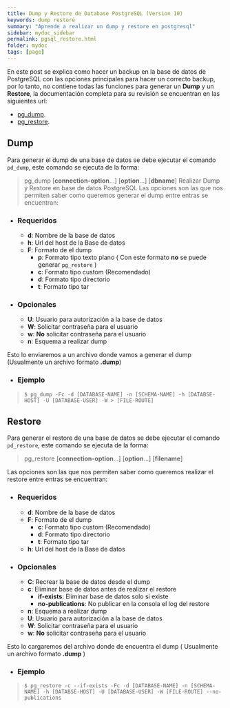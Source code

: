 ```yaml
---
title: Dump y Restore de Database PostgreSQL (Version 10)
keywords: dump restore
summary: "Aprende a realizar un dump y restore en postgresql"
sidebar: mydoc_sidebar
permalink: pgsql_restore.html
folder: mydoc
tags: [page]
---
```


En este post se explica como hacer un backup en la base de datos de PostgreSQL con las opciones principales para hacer un correcto backup, por lo tanto, no contiene todas las funciones para generar un **Dump** y un **Restore**, la documentación completa para su revisión se encuentran en las siguientes url:

+ [pg_dump](https://www.postgresql.org/docs/10/app-pgdump.html).
+ [pg_restore](https://www.postgresql.org/docs/10/app-pgrestore.html).

## Dump

Para generar el dump de una base de datos se debe ejecutar el comando `pd_dump`, este comando se ejecuta de la forma:

>pg_dump [**connection-option**...] [**option**...] [**dbname**]
Realizar Dump y Restore en base de datos PostgreSQL
Las opciones son las que nos permiten saber como queremos generar el dump entre entras se encuentran:

- ### Requeridos
    - **d**: Nombre de la base de datos
    - **h**: Url del host de la Base de datos
    - **F**: Formato de el dump
        - **p**: Formato tipo texto plano ( Con este formato **no** se puede generar `pg_restore` )
        - **c**: Formato tipo custom (Recomendado)
        - **d**: Formato tipo directorio
        - **t**: Formato tipo tar

- ### Opcionales
    - **U**: Usuario para autorización a la base de datos
    - **W**: Solicitar contraseña para el usuario
    - **w**: **No** solicitar contraseña para el usuario
    - **n**: Esquema a realizar dump

Esto lo enviaremos a un archivo donde vamos a generar el dump (Usualmente un archivo formato **.dump**)

- ### Ejemplo

>`$ pg_dump -Fc -d [DATABASE-NAME] -n [SCHEMA-NAME] -h [DATABSE-HOST] -U [DATABASE-USER] -W > [FILE-ROUTE]`

## Restore

Para generar el restore de una base de datos se debe ejecutar el comando `pd_restore`, este comando se ejecuta de la forma:

>pg_restore [**connection-option**...] [**option**...] [**filename**]

Las opciones son las que nos permiten saber como queremos realizar el restore entre entras se encuentran:

- ### Requeridos
    - **d**: Nombre de la base de datos
    - **F**: Formato de el dump
        - **c**: Formato tipo custom (Recomendado)
        - **d**: Formato tipo directorio
        - **t**: Formato tipo tar
    - **h**: Url del host de la Base de datos

- ### Opcionales
    - **C**: Recrear la base de datos desde el dump
    - **c**: Eliminar base de datos antes de realizar el restore
        - **if-exists**: Eliminar base de datos solo si existe
        - **no-publications**: No publicar en la consola el log del restore
    - **n**: Esquema a realizar dump
    - **U**: Usuario para autorización a la base de datos
    - **W**: Solicitar contraseña para el usuario
    - **w**: **No** solicitar contraseña para el usuario

Esto lo cargaremos del archivo donde de encuentra el dump ( Usualmente un archivo formato **.dump** )

- ### Ejemplo

>`$ pg_restore -c --if-exists -Fc -d [DATABASE-NAME] -n [SCHEMA-NAME] -h [DATABSE-HOST] -U [DATABASE-USER] -W [FILE-ROUTE] --no-publications`
